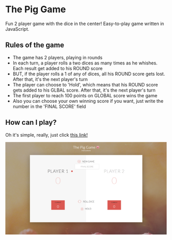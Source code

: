 # The Pig Game
Fun 2 player game with the dice in the center! Easy-to-play game written in JavaScript.

## Rules of the game
- The game has 2 players, playing in rounds
- In each turn, a player rolls a two dices as many times as he whishes. Each result get added to his ROUND score
- BUT, if the player rolls a 1 of any of dices, all his ROUND score gets lost. After that, it's the next player's turn
- The player can choose to 'Hold', which means that his ROUND score gets added to his GLBAL score. After that, it's the next player's turn
- The first player to reach 100 points on GLOBAL score wins the game
- Also you can choose your own winning score if you want, just write the number in the 'FINAL SCORE' field

## How can I play?
Oh it's simple, really, just click [this link!](https://1obanov.github.io/Pig-game/)

![screen shot 2017-07-28 at 20 37 58](https://github.com/1obanov/Pig-game/blob/master/screenshot-of-pig-game.png)
